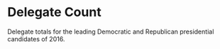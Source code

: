 # Delegate Count

Delegate totals for the leading Democratic and Republican presidential candidates of 2016.
